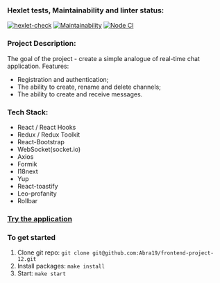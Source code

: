 ### Hexlet tests, Maintainability and linter status:
[![hexlet-check](https://github.com/Abra19/frontend-project-12/actions/workflows/hexlet-check.yml/badge.svg)](https://github.com/Abra19/frontend-project-12/actions/workflows/hexlet-check.yml)
[![Maintainability](https://api.codeclimate.com/v1/badges/7568b96a41cce71d61ee/maintainability)](https://codeclimate.com/github/Abra19/frontend-project-12/maintainability)
[![Node CI](https://github.com/Abra19/frontend-project-12/actions/workflows/nodeci.yml/badge.svg)](https://github.com/Abra19/frontend-project-12/actions/workflows/nodeci.yml)

### Project Description:
The goal of the project - create a simple analogue of real-time chat application.
Features:
  * Registration and authentication;
  * The ability to create, rename and delete channels;
  * The ability to create and receive messages.

### Tech Stack:
* React / React Hooks
* Redux / Redux Toolkit
* React-Bootstrap
* WebSocket(socket.io)
* Axios
* Formik
* I18next
* Yup
* React-toastify
* Leo-profanity
* Rollbar

### [Try the application](https://simple-real-time-chat.onrender.com/)

### To get started

1. Clone git repo: `git clone git@github.com:Abra19/frontend-project-12.git`
2. Install packages: `make install`
3. Start: `make start`